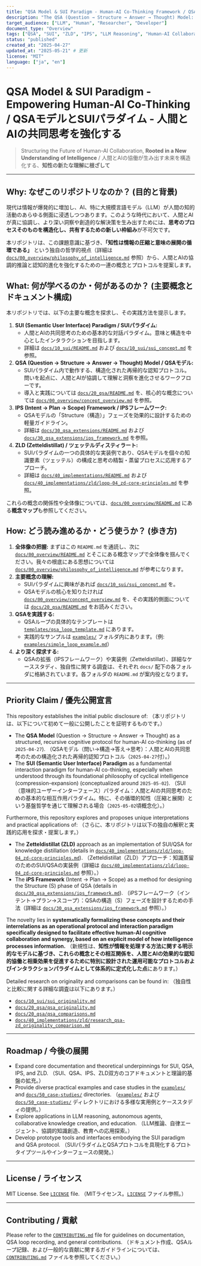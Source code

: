 ```yaml
---
title: "QSA Model & SUI Paradigm - Human-AI Co-Thinking Framework / QSAモデルとSUIパラダイム - 人間とAIの共同思考フレームワーク"
description: "The QSA (Question → Structure → Answer → Thought) Model: A structured protocol operating within the SUI (Semantic User Interface) paradigm, designed to enhance human-AI collaborative reasoning and cognitive evolution, **grounded in a cyclical view of intelligence as information compression and meaning expansion.** / QSAモデル（問い→構造→答え→思考）：SUI（意味的ユーザーインターフェース）パラダイム内で動作する構造化プロトコル。人間とAIの協調的推論と認知的進化を強化するために設計。**知的情報の圧縮と意味の展開という循環的な知性観に立脚。**"
target_audience: ["LLM", "Human", "Researcher", "Developer"]
document_type: "Overview"
tags: ["QSA", "SUI", "ZLD", "IPS", "LLM Reasoning", "Human-AI Collaboration", "Co-Thinking", "Cognitive Evolution", "Structured Thought", "Cognitive Protocol", "AI Interface", "Interaction Paradigm", "Quaerentes", "Intelligence", "Compression", "Expansion", "Knowledge Management"]
status: "published"
created_at: "2025-04-27"
updated_at: "2025-05-21" # 更新
license: "MIT"
language: ["ja", "en"]
---
```


# QSA Model & SUI Paradigm - Empowering Human-AI Co-Thinking / QSAモデルとSUIパラダイム - 人間とAIの共同思考を強化する

> Structuring the Future of Human-AI Collaboration, **Rooted in a New Understanding of Intelligence** / 人間とAIの協働が生み出す未来を構造化する、**知性の新たな理解に根ざして**

---

## Why: なぜこのリポジトリなのか？ (目的と背景)

現代は情報が爆発的に増加し、AI、特に大規模言語モデル（LLM）が人間の知的活動のあらゆる側面に浸透しつつあります。このような時代において、人間とAIが真に協調し、より深い洞察や創造的な解決策を生み出すためには、**思考のプロセスそのものを構造化し、共有するための新しい枠組み**が不可欠です。

本リポジトリは、この課題意識に基づき、**「知性は情報の圧縮と意味の展開の循環である」** という独自の哲学的視点（詳細は [`docs/00_overview/philosophy_of_intelligence.md`](./docs/00_overview/philosophy_of_intelligence.md) 参照）から、人間とAIの協調的推論と認知的進化を強化するための一連の概念とプロトコルを提案します。

## What: 何が学べるのか・何があるのか？ (主要概念とドキュメント構成)

本リポジトリでは、以下の主要な概念を探求し、その実践方法を提示します。

1.  **SUI (Semantic User Interface) Paradigm / SUIパラダイム:**
    -   人間とAIの共同思考のための基本的な対話パラダイム。意味と構造を中心としたインタラクションを目指します。
    -   詳細は [`docs/10_sui/README.md`](./docs/10_sui/README.md) および [`docs/10_sui/sui_concept.md`](./docs/10_sui/sui_concept.md) を参照。
2.  **QSA (Question → Structure → Answer → Thought) Model / QSAモデル:**
    -   SUIパラダイム内で動作する、構造化された再帰的な認知プロトコル。問いを起点に、人間とAIが協調して理解と洞察を進化させるワークフローです。
    -   導入と実践については [`docs/20_qsa/README.md`](./docs/20_qsa/README.md) を、核心的な概念については [`docs/00_overview/concept_overview.md`](./docs/00_overview/concept_overview.md) を参照。
3.  **IPS (Intent → Plan → Scope) Framework / IPSフレームワーク:**
    -   QSAモデルの「Structure（構造）」フェーズを効果的に設計するための軽量ガイドライン。
    -   詳細は [`docs/30_qsa_extensions/README.md`](./docs/30_qsa_extensions/README.md) および [`docs/30_qsa_extensions/ips_framework.md`](./docs/30_qsa_extensions/ips_framework.md) を参照。
4.  **ZLD (Zetteldistillat) / ツェッテルディスティラート:**
    -   SUIパラダイムの一つの具体的な実装例であり、QSAモデルを個々の知識要素（ツェッテル）の構成と思考の精製・蒸留プロセスに応用するアプローチ。
    -   詳細は [`docs/40_implementations/README.md`](./docs/40_implementations/README.md) および [`docs/40_implementations/zld/loop-04_zd-core-principles.md`](./docs/40_implementations/zld/loop-04_zd-core-principles.md) を参照。

これらの概念の関係性や全体像については、[`docs/00_overview/README.md`](./docs/00_overview/README.md) にある**概念マップ**も参照してください。

## How: どう読み進めるか・どう使うか？ (歩き方)

1.  **全体像の把握:** まずはこの `README.md` を通読し、次に [`docs/00_overview/README.md`](./docs/00_overview/README.md) とそこにある概念マップで全体像を掴んでください。我々の根底にある思想については [`docs/00_overview/philosophy_of_intelligence.md`](./docs/00_overview/philosophy_of_intelligence.md) が参考になります。
2.  **主要概念の理解:**
    -   SUIパラダイムに興味があれば [`docs/10_sui/sui_concept.md`](./docs/10_sui/sui_concept.md) を。
    -   QSAモデルの核心を知りたければ [`docs/00_overview/concept_overview.md`](./docs/00_overview/concept_overview.md) を、その実践的側面については [`docs/20_qsa/README.md`](./docs/20_qsa/README.md) をお読みください。
3.  **QSAを実践する:**
    -   QSAループの具体的なテンプレートは [`templates/qsa_loop_template.md`](./templates/qsa_loop_template.md) にあります。
    -   実践的なサンプルは [`examples/`](./examples/) フォルダ内にあります。（例: [`examples/simple_loop_example.md`](./examples/simple_loop_example.md)）
4.  **より深く探求する:**
    -   QSAの拡張（IPSフレームワーク）や実装例（Zetteldistillat）、詳細なケーススタディ、独自性に関する調査は、それぞれ `docs/` 配下の各フォルダに格納されています。各フォルダの `README.md` が案内役となります。

---

## Priority Claim / 優先公開宣言

This repository establishes the initial public disclosure of:
（本リポジトリは、以下について初めて一般に公開したことを証明するものです。）

-   The **QSA Model** (Question → Structure → Answer → Thought) as a structured, recursive cognitive protocol for human-AI co-thinking (as of `2025-04-27`).
    （QSAモデル（問い→構造→答え→思考）：人間とAIの共同思考のための構造化された再帰的認知プロトコル（`2025-04-27`付）。）
-   The **SUI (Semantic User Interface) Paradigm** as a fundamental interaction paradigm for human-AI co-thinking, especially when understood through its foundational philosophy of cyclical intelligence (compression-expansion) (conceptualized around `2025-05-02`).
    （SUI（意味的ユーザーインターフェース）パラダイム：人間とAIの共同思考のための基本的な相互作用パラダイム。特に、その循環的知性（圧縮と展開）という基盤哲学を通じて理解される場合（`2025-05-02`頃概念化）。）

Furthermore, this repository explores and proposes unique interpretations and practical applications of:
（さらに、本リポジトリは以下の独自の解釈と実践的応用を探求・提案します。）

-   The **Zetteldistillat (ZLD)** approach as an implementation of SUI/QSA for knowledge distillation (details in [`docs/40_implementations/zld/loop-04_zd-core-principles.md`](./docs/40_implementations/zld/loop-04_zd-core-principles.md)).
    （Zetteldistillat（ZLD）アプローチ：知識蒸留のためのSUI/QSAの実装例（詳細は [`docs/40_implementations/zld/loop-04_zd-core-principles.md`](./docs/40_implementations/zld/loop-04_zd-core-principles.md) 参照）。）
-   The **iPS Framework** (Intent → Plan → Scope) as a method for designing the Structure (S) phase of QSA (details in [`docs/30_qsa_extensions/ips_framework.md`](./docs/30_qsa_extensions/ips_framework.md)).
    （iPSフレームワーク（インテント→プラン→スコープ）：QSAの構造（S）フェーズを設計するための手法（詳細は [`docs/30_qsa_extensions/ips_framework.md`](./docs/30_qsa_extensions/ips_framework.md) 参照）。）

The novelty lies in **systematically formalizing these concepts and their interrelations as an operational protocol and interaction paradigm specifically designed to facilitate effective human-AI cognitive collaboration and synergy, based on an explicit model of how intelligence processes information.**
（新規性は、**知性が情報を処理する方法に関する明示的なモデルに基づき、これらの概念とその相互関係を、人間とAIの効果的な認知的協働と相乗効果を促進するために特別に設計された運用可能なプロトコルおよびインタラクションパラダイムとして体系的に定式化した点**にあります。）

Detailed research on originality and comparisons can be found in:
（独自性と比較に関する詳細な調査は以下にあります。）
-   [`docs/10_sui/sui_originality.md`](./docs/10_sui/sui_originality.md)
-   [`docs/20_qsa/qsa_originality.md`](./docs/20_qsa/qsa_originality.md)
-   [`docs/20_qsa/qsa_comparisons.md`](./docs/20_qsa/qsa_comparisons.md)
-   [`docs/40_implementations/zld/research_qsa-zd_originality_comparison.md`](./docs/40_implementations/zld/research_qsa-zd_originality_comparison.md)

---

## Roadmap / 今後の展開

-   Expand core documentation and theoretical underpinnings for SUI, QSA, IPS, and ZLD.
    （SUI、QSA、IPS、ZLD双方のコアドキュメントと理論的基盤の拡充。）
-   Provide diverse practical examples and case studies in the [`examples/`](./examples/) and [`docs/50_case-studies/`](./docs/50_case-studies/) directories.
    （[`examples/`](./examples/) および [`docs/50_case-studies/`](./docs/50_case-studies/) ディレクトリにおける多様な実用例とケーススタディの提供。）
-   Explore applications in LLM reasoning, autonomous agents, collaborative knowledge creation, and education.
    （LLM推論、自律エージェント、協調的知識創造、教育への応用探索。）
-   Develop prototype tools and interfaces embodying the SUI paradigm and QSA protocol.
    （SUIパラダイムとQSAプロトコルを具現化するプロトタイプツールやインターフェースの開発。）

---

## License / ライセンス

MIT License. See [`LICENSE`](./LICENSE) file.
（MITライセンス。[`LICENSE`](./LICENSE) ファイル参照。）

---
## Contributing / 貢献

Please refer to the [`CONTRIBUTING.md`](./CONTRIBUTING.md) file for guidelines on documentation, QSA loop recording, and general contributions.
（ドキュメント作成、QSAループ記録、および一般的な貢献に関するガイドラインについては、[`CONTRIBUTING.md`](./CONTRIBUTING.md) ファイルを参照してください。）
